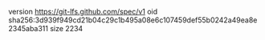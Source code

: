 version https://git-lfs.github.com/spec/v1
oid sha256:3d939f949cd21b04c29c1b495a08e6c107459def55b0242a49ea8e2345aba311
size 2234
